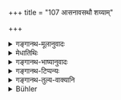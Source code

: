 +++
title = "107 आसनावसथौ शय्याम्"

+++

<details><summary>गङ्गानथ-मूलानुवादः</summary>

He should offer seat, room, bed, foliowing and attendance of the best kind to superiors, of the inferior kind to inferiors and of the equal (ordinary) kind to equals.—(107)
</details>

<details><summary>मेधातिथिः</summary>

बहुष्व् अतिथिषु युगपदुपस्थितेष्व् इतरेतरं समहीनज्यायस्स्व् आसनादिप्रकल्पनं गुणापेक्षम्, नाविशेषेण । 

- **आसनं** बृस्यादि । **आवसथं** विश्रामभूमिः । **शय्या** खट्वादि । **अनुव्रज्या** गच्छतो ऽनुगमनम् । **उपासनं** तत्समीपे कथाप्रस्तावेन संनिधानम् । एतद् **उत्तमेषूत्तमम्** । दूरम् अनुव्रज्यत उत्तमः, नातिदूरं मध्यमः, कतिचिदित्पदानि हीनः ॥ ३.९७ ॥
</details>

<details><summary>गङ्गानथ-भाष्यानुवादः</summary>

When several guests of several grades—superior, inferior and equal—arrive at the same time, then the seat, &c., that are offered to them should not all be of the same quality; they should be in accordance with their relative merits.

‘*Seat*’— the mat, and so forth.

‘*Room*’—place for resting.

‘*Bed*’—bedstead, &c.

‘*Following*’— going after him when he goes.

‘*Attendance*’— keeping near him and entertaining him with conversation.

All this should be ‘*of the best kind, to superiors*.’ &e.,—*i.e*., the superior guest should be followed to a great distance; the medium guest, not very far: and the inferior, only a few steps.—(107)
</details>

<details><summary>गङ्गानथ-टिप्पन्यः</summary>

This verse is quoted in *Parāśaramādhava* (Ācāra, p. 354) as laying down certain distinctions to he borne in mind in entertaining guests;—in
*Vīramitrodaya* (Āhnika, p. 450), which adds that as regards food and
other things, it must he the same for all, specially when they are all dining together in the same line; as specially laid down by Hārīta;—and in *Aparārka* (p. 156), which adds that the ‘following’ is to be done when the guest departs.
</details>

<details><summary>गङ्गानथ-तुल्य-वाक्यानि</summary>

*Yājñavalkya* (1. 107).—‘The guest shall not be deprived of sweet words,
place, straws and water.’

*Yājñavalkya* (1.113).—After the Śrotriya guest has become satisfied,
one should follow him up to the boundary.’

*Gautama* (5.39,40).—‘Bedding, seat, lodging, following and attendance,
in the same manner as in the case of elders;—in the case of inferior persons, all this has to be done even to a small extent.’

*Baudhāyana* (Vīramitrodaya-Āhnika, p. 452).—‘Both morning and evening,
whatever food there may be, with that he shall make the Vaiśvadeva offerings and then entertain, to the best of his capacity, such Brāhmaṇa, Kṣatriya, Vaiśya and Śūdra guests as may happen to arrive; in the event of his being unable to entertain several guests, he may offer the food to only one of them, either to one who may be the best qualified among them, or to him who may have been the first to arrive.’

*Śaṅkha-Likhita* (Do.).—‘A non-Brāhmaṇa is not to be treated as the
guest of a Brāhmaṇa; it is only the learned and highly qualified Brāhmaṇa that deserves the honours of a *guest*; the Kṣatriya and the Vaiśya are to be received as friends; and the Śūdra is to be entertained only out of kindness and sympathy.’

*Śaṅkha* (Aparārka, p. 157).—‘One shall sit with him, at night he shall
retire to sleep on being permitted by him, rise before him, and follow him when he leaves, turning back only when he asks him to do so.’

*Parāśara* (1.43-44).—‘When a guest arrives, one shall receive him with
warm welcome and honour him with the offering of water and seat and also with washing of feet, shall offer food with respect and sweet-worded enquiries, and shall follow him when he leaves; by these he shall win his good will.’
</details>

<details><summary>Bühler</summary>

107	Let him offer (to his guests) seats, rooms, beds, attendance on departure and honour (while they stay), to the most distinguished in the best form, to the lower ones in a lower form, to equals in an equal manner.
</details>
